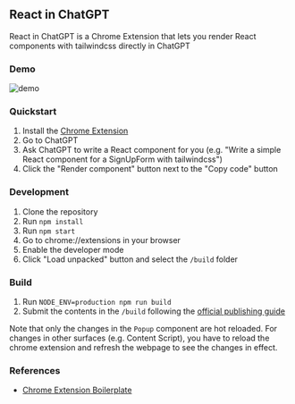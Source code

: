 ## React in ChatGPT

React in ChatGPT is a Chrome Extension that lets you render React components with tailwindcss directly in ChatGPT

### Demo

![demo](https://github.com/woniesong92/react-in-chatgpt/assets/2935309/f550d2ab-00c1-47c9-87c7-c12ba7616b38)

### Quickstart

1. Install the [Chrome Extension](https://chromewebstore.google.com/detail/react-in-chatgpt/mpgcjbncjpngijjgkmkkgmhpdjnmbgif)
2. Go to ChatGPT
3. Ask ChatGPT to write a React component for you (e.g. "Write a simple React component for a SignUpForm with tailwindcss")
4. Click the "Render component" button next to the "Copy code" button

### Development

1. Clone the repository
2. Run `npm install`
3. Run `npm start`
4. Go to chrome://extensions in your browser
5. Enable the developer mode
6. Click "Load unpacked" button and select the `/build` folder

### Build

1. Run `NODE_ENV=production npm run build`
2. Submit the contents in the `/build` following the [official publishing guide](https://developer.chrome.com/docs/webstore/publish)

Note that only the changes in the `Popup` component are hot reloaded. For changes in other surfaces (e.g. Content Script), you have to reload the chrome extension and refresh the webpage to see the changes in effect.

### References

- [Chrome Extension Boilerplate](https://github.com/lxieyang/chrome-extension-boilerplate-react)
